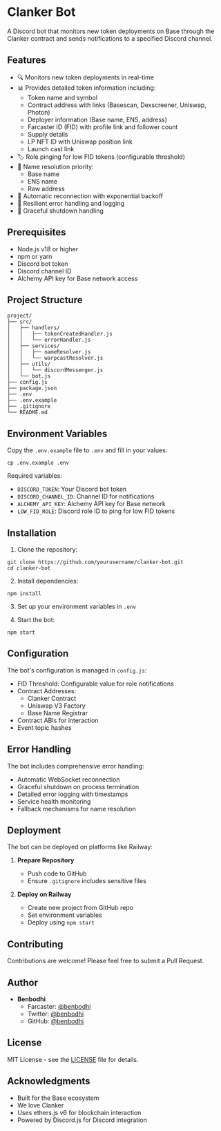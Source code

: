 # Clanker Bot

A Discord bot that monitors new token deployments on Base through the Clanker contract and sends notifications to a specified Discord channel.

## Features

- 🔍 Monitors new token deployments in real-time
- 📊 Provides detailed token information including:
  - Token name and symbol
  - Contract address with links (Basescan, Dexscreener, Uniswap, Photon)
  - Deployer information (Base name, ENS, address)
  - Farcaster ID (FID) with profile link and follower count
  - Supply details
  - LP NFT ID with Uniswap position link
  - Launch cast link
- 🏷️ Role pinging for low FID tokens (configurable threshold)
- 👤 Name resolution priority:
  - Base name
  - ENS name
  - Raw address
- 🔄 Automatic reconnection with exponential backoff
- 💪 Resilient error handling and logging
- 🛑 Graceful shutdown handling

## Prerequisites

- Node.js v18 or higher
- npm or yarn
- Discord bot token
- Discord channel ID
- Alchemy API key for Base network access

## Project Structure

```
project/
├── src/
│   ├── handlers/
│   │   ├── tokenCreatedHandler.js
│   │   └── errorHandler.js
│   ├── services/
│   │   ├── nameResolver.js
│   │   └── warpcastResolver.js
│   ├── utils/
│   │   └── discordMessenger.js
│   └── bot.js
├── config.js
├── package.json
├── .env
├── .env.example
├── .gitignore
└── README.md
```

## Environment Variables

Copy the `.env.example` file to `.env` and fill in your values:

```
cp .env.example .env
```

Required variables:
- `DISCORD_TOKEN`: Your Discord bot token
- `DISCORD_CHANNEL_ID`: Channel ID for notifications
- `ALCHEMY_API_KEY`: Alchemy API key for Base network
- `LOW_FID_ROLE`: Discord role ID to ping for low FID tokens

## Installation

1. Clone the repository:
```
git clone https://github.com/yourusername/clanker-bot.git
cd clanker-bot
```

2. Install dependencies:
```
npm install
```

3. Set up your environment variables in `.env`

4. Start the bot:
```
npm start
```

## Configuration

The bot's configuration is managed in `config.js`:
- FID Threshold: Configurable value for role notifications
- Contract Addresses:
  - Clanker Contract
  - Uniswap V3 Factory
  - Base Name Registrar
- Contract ABIs for interaction
- Event topic hashes

## Error Handling

The bot includes comprehensive error handling:
- Automatic WebSocket reconnection
- Graceful shutdown on process termination
- Detailed error logging with timestamps
- Service health monitoring
- Fallback mechanisms for name resolution

## Deployment

The bot can be deployed on platforms like Railway:

1. **Prepare Repository**
   - Push code to GitHub
   - Ensure `.gitignore` includes sensitive files

2. **Deploy on Railway**
   - Create new project from GitHub repo
   - Set environment variables
   - Deploy using `npm start`

## Contributing

Contributions are welcome! Please feel free to submit a Pull Request.

## Author

- **Benbodhi**
  - Farcaster: [@benbodhi](https://warpcast.com/benbodhi)
  - Twitter: [@benbodhi](https://twitter.com/benbodhi)
  - GitHub: [@benbodhi](https://github.com/benbodhi)

## License

MIT License - see the [LICENSE](LICENSE) file for details.

## Acknowledgments

- Built for the Base ecosystem
- We love Clanker
- Uses ethers.js v6 for blockchain interaction
- Powered by Discord.js for Discord integration